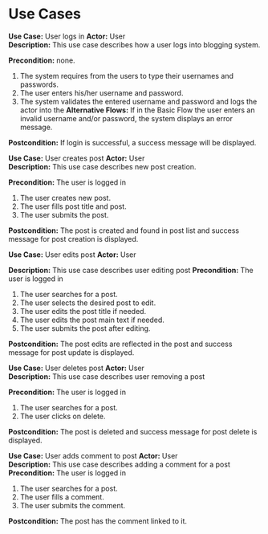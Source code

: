 # Use Cases

**Use Case:**  User logs in
**Actor:** User  
**Description:** This use case describes how a user logs into blogging system.

**Precondition:** none.
1. The system requires from the users to type their usernames and passwords.
2. The user enters his/her username and password.
3. The system validates the entered username and password and logs the actor into the
__Alternative Flows:__ 
If in the Basic Flow the user  enters an invalid username and/or password, the system displays an error message.

__Postcondition:__ If login is successful, a success message will be displayed.

**Use Case:**  User creates post
**Actor:** User  
**Description:** This use case describes new post creation.

**Precondition:** The user is logged in
1. The user creates new post.
2. The user fills post title and post.
3. The user submits the post.

__Postcondition:__ The post is created and found in post list and success message for post creation is displayed.

**Use Case:**   User edits post
**Actor:** User  

**Description:** This use case describes user editing post
**Precondition:** The user is logged in
1. The user searches for a post.
2. The user selects the desired post to edit.
3. The user edits the post title if needed.
4. The user edits the post main text if needed.
5. The user submits the post after editing.

__Postcondition:__ The post edits are reflected in the post and success message for post update is displayed.

**Use Case:**  User deletes post
**Actor:** User  
**Description:** This use case describes user removing a post

**Precondition:** The user is logged in
1. The user searches for a post.
2. The user clicks on delete.

__Postcondition:__ The post is deleted and success message for post delete is displayed.


**Use Case:**  User adds  comment to post
**Actor:** User  
**Description:** This use case describes adding a comment for a post
**Precondition:** The user is logged in

1. The user searches for a post.
2. The user fills a comment.
3. The user submits the comment.

__Postcondition:__ The post has the comment linked to it.
